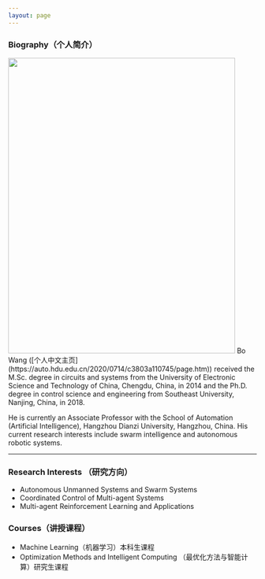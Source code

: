 ```yaml
---
layout: page
---
```


### Biography（个人简介）
<img src="{{ site.url }}/images/wb.png" class="floatpic" width="460" height="600">
Bo Wang ([个人中文主页](https://auto.hdu.edu.cn/2020/0714/c3803a110745/page.htm)) received the M.Sc. degree in circuits and systems from the University of Electronic Science
and Technology of China, Chengdu, China, in 2014 and the Ph.D. degree in control science and engineering from Southeast University, Nanjing, China, in 2018.

He is currently an Associate Professor with the School of Automation (Artificial Intelligence), Hangzhou Dianzi University,
Hangzhou, China. His current research interests include swarm intelligence and autonomous robotic systems.

---

### Research Interests （研究方向）

- Autonomous Unmanned Systems and Swarm Systems
- Coordinated Control of Multi-agent Systems
- Multi-agent Reinforcement Learning and Applications

### Courses（讲授课程）

- Machine Learning（机器学习）本科生课程
- Optimization Methods and Intelligent Computing （最优化方法与智能计算）研究生课程


<br>


